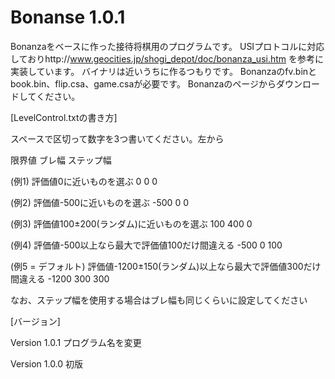 ﻿# Bonanse 1.0.1


Bonanzaをベースに作った接待将棋用のプログラムです。
USIプロトコルに対応しておりhttp://www.geocities.jp/shogi_depot/doc/bonanza_usi.htm を参考に実装しています。
バイナリは近いうちに作るつもりです。
Bonanzaのfv.binとbook.bin、flip.csa、game.csaが必要です。
Bonanzaのページからダウンロードしてください。


[LevelControl.txtの書き方]

スペースで区切って数字を3つ書いてください。左から

限界値 ブレ幅 ステップ幅

(例1) 評価値0に近いものを選ぶ
0 0 0

(例2) 評価値-500に近いものを選ぶ
-500 0 0

(例3) 評価値100±200(ランダム)に近いものを選ぶ
100 400 0

(例4) 評価値-500以上なら最大で評価値100だけ間違える
-500 0 100

(例5 = デフォルト) 評価値-1200±150(ランダム)以上なら最大で評価値300だけ間違える
-1200 300 300

なお、ステップ幅を使用する場合はブレ幅も同じくらいに設定してください


[バージョン]

Version 1.0.1
プログラム名を変更

Version 1.0.0
初版